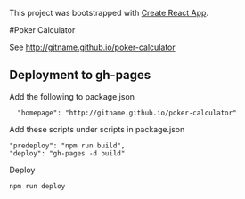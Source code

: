 This project was bootstrapped with [Create React App](https://github.com/facebook/create-react-app).

#Poker Calculator

See http://gitname.github.io/poker-calculator

Deployment to gh-pages
-----------
Add the following to package.json
```
  "homepage": "http://gitname.github.io/poker-calculator"
  ```
  
  Add these scripts under scripts in package.json
  ```
  "predeploy": "npm run build",
  "deploy": "gh-pages -d build"
  ```

Deploy
  ```
  npm run deploy
  ```